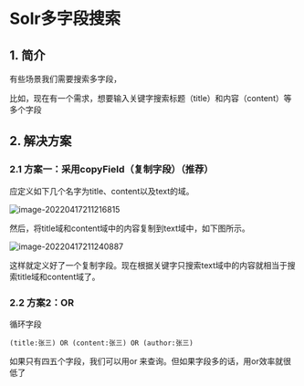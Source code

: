 # Solr多字段搜索

## 1. 简介

有些场景我们需要搜索多字段，

比如，现在有一个需求，想要输入关键字搜索标题（title）和内容（content）等多个字段

## 2. 解决方案

### 2.1 方案一：采用copyField（复制字段）（推荐）

应定义如下几个名字为title、content以及text的域。

![image-20220417211216815](https://abelsun-1256449468.cos.ap-beijing.myqcloud.com/image/image-20220417211216815.png)

然后，将title域和content域中的内容复制到text域中，如下图所示。

![image-20220417211240887](https://abelsun-1256449468.cos.ap-beijing.myqcloud.com/image/image-20220417211240887.png)

这样就定义好了一个复制字段。现在根据关键字只搜索text域中的内容就相当于搜索title域和content域了。

### 2.2 方案2：OR

循环字段

```
(title:张三) OR (content:张三) OR (author:张三) 
```

如果只有四五个字段，我们可以用or 来查询。但如果字段多的话，用or效率就很低了